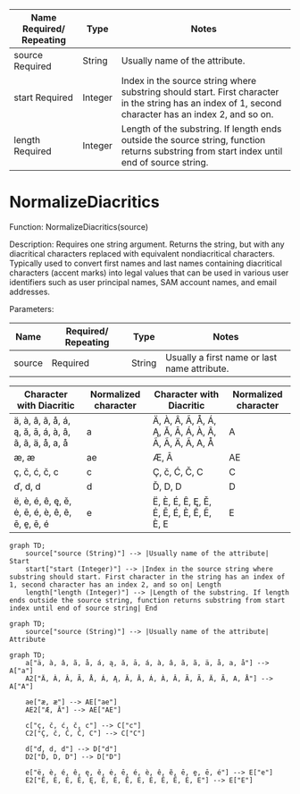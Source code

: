 | Name Required/ Repeating | Type | Notes |
| - | - | - |
| source Required | String | Usually name of the attribute. |
| start Required | Integer | Index in the source string where substring should start. First character in the string has an index of 1, second character has an index 2, and so on. |
| length Required | Integer | Length of the substring. If length ends outside the source string, function returns substring from start index until end of source string. |

# NormalizeDiacritics

Function: NormalizeDiacritics(source)

Description: Requires one string argument. Returns the string, but with any diacritical characters replaced with equivalent nondiacritical characters. Typically used to convert first names and last names containing diacritical characters (accent marks) into legal values that can be used in various user identifiers such as user principal names, SAM account names, and email addresses.

Parameters:

| Name | Required/ Repeating | Type | Notes |
| - | - | - | - |
| source | Required | String | Usually a first name or last name attribute. |

| Character with Diacritic | Normalized character | Character with Diacritic | Normalized character |
| - | - | - | - |
| ä, à, â, ã, å, á, ą, ă, ā, á, à, â, ã, ã, ä, å, a, å | a | Ä, À, Â, Ã, Å, Á, Ą, Ă, Ā, Á, À, Â, Ã, Ã, Ä, Ã, A, Å | A |
| æ, æ | ae | Æ, Ā | AE |
| ç, č, ć, č, c | c | Ç, č, Ć, Č, C | C |
| ď, d, d | d | Ď, D, D | D |
| ë, è, é, ê, ę, ě, ė, ē, é, è, ê, ẽ, ē, e̱, ē, é | e | Ë, È, É, Ê, Ę, Ě, Ė, Ē, É, È, Ê, Ẽ, È, E | E

```mermaid
graph TD;
    source["source (String)"] --> |Usually name of the attribute| Start
    start["start (Integer)"] --> |Index in the source string where substring should start. First character in the string has an index of 1, second character has an index 2, and so on| Length
    length["length (Integer)"] --> |Length of the substring. If length ends outside the source string, function returns substring from start index until end of source string| End
```

```mermaid
graph TD;
    source["source (String)"] --> |Usually name of the attribute| Attribute
```

```mermaid
graph TD;
    a["ä, à, â, ã, å, á, ą, ă, ā, á, à, â, ã, ã, ä, å, a, å"] --> A["a"]
    A2["Ä, À, Â, Ã, Å, Á, Ą, Ă, Ā, Á, À, Â, Ã, Ã, Ä, Ã, A, Å"] --> A["A"]

    ae["æ, æ"] --> AE["ae"]
    AE2["Æ, Ā"] --> AE["AE"]

    c["ç, č, ć, č, c"] --> C["c"]
    C2["Ç, č, Ć, Č, C"] --> C["C"]

    d["ď, d, d"] --> D["d"]
    D2["Ď, D, D"] --> D["D"]

    e["ë, è, é, ê, ę, ě, ė, ē, é, è, ê, ẽ, ē, e̱, ē, é"] --> E["e"]
    E2["Ë, È, É, Ê, Ę, Ě, Ė, Ē, É, È, Ê, Ẽ, È, E"] --> E["E"]
```